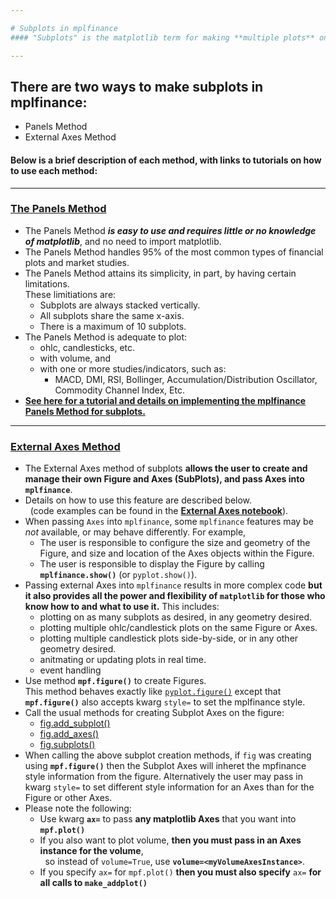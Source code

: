 ```yaml
---

# Subplots in mplfinance
#### "Subplots" is the matplotlib term for making **multiple plots** on the same figure.

---
```


## There are two ways to make subplots in mplfinance:
- Panels Method
- External Axes Method
#### Below is a brief description of each method, with links to tutorials on how to use each method:

---
### [The Panels Method](https://github.com/matplotlib/mplfinance/blob/master/examples/panels.ipynb)
* The Panels Method ***is easy to use and requires little or no knowledge of matplotlib***, and no need to import matplotlib.
* The Panels Method handles 95% of the most common types of financial plots and market studies.
* The Panels Method attains its simplicity, in part, by having certain limitations.<br>These limitiations are:
   - Subplots are always stacked vertically.
   - All subplots share the same x-axis.
   - There is a maximum of 10 subplots.
* The Panels Method is adequate to plot:
  - ohlc, candlesticks, etc.
  - with volume, and 
  - with one or more studies/indicators, such as:
    - MACD, DMI, RSI, Bollinger, Accumulation/Distribution Oscillator, Commodity Channel Index, Etc.
* [**See here for a tutorial and details on implementing the mplfinance Panels Method for subplots.**](https://github.com/matplotlib/mplfinance/blob/master/examples/panels.ipynb)

---

### [External Axes Method](https://github.com/matplotlib/mplfinance/blob/master/examples/external_axes.ipynb)
* The External Axes method of subplots **allows the user to create and manage their own Figure and Axes (SubPlots), and pass Axes into `mplfinance`**.
* Details on how to use this feature are described below.<br>&nbsp;&nbsp;(code examples can be found in the [**External Axes notebook**](https://github.com/matplotlib/mplfinance/blob/master/examples/external_axes.ipynb)).
* When passing `Axes` into `mplfinance`, some `mplfinance` features may be  _not_ available, or may behave differently.  For example,
  - The user is responsible to configure the size and geometry of the Figure, and size and location of the Axes objects within the Figure.
  - The user is responsible to display the Figure by calling **`mplfinance.show()`** (or `pyplot.show()`).
* Passing external Axes into `mplfinance` results in more complex code **but it also provides all the power and flexibility of `matplotlib` for those who know how to and what to use it.** This includes:
  - plotting on as many subplots as desired, in any geometry desired.
  - plotting multiple ohlc/candlestick plots on the same Figure or Axes.
  - plotting multiple candlestick plots side-by-side, or in any other geometry desired.
  - anitmating or updating plots in real time.
  - event handling
* Use method **`mpf.figure()`** to create Figures.<br>This method behaves exactly like [`pyplot.figure()`](https://matplotlib.org/3.3.0/api/_as_gen/matplotlib.pyplot.figure.html) except that **`mpf.figure()`** also accepts kwarg `style=` to set the mplfinance style.
* Call the usual methods for creating Subplot Axes on the figure:
  - [fig.add_subplot()](https://matplotlib.org/3.3.0/api/_as_gen/matplotlib.figure.Figure.html#matplotlib.figure.Figure.add_subplot)
  - [fig.add_axes()](https://matplotlib.org/3.3.0/api/_as_gen/matplotlib.figure.Figure.html#matplotlib.figure.Figure.add_axes)
  - [fig.subplots()](https://matplotlib.org/3.3.0/api/_as_gen/matplotlib.figure.Figure.html#matplotlib.figure.Figure.subplots)
* When calling the above subplot creation methods, if `fig` was creating using **`mpf.figure()`** then the Subplot Axes will inheret the mpfinance style information from the figure.  Alternatively the user may pass in kwarg `style=` to set different style information for an Axes than for the Figure or other Axes.
* Please note the following:
  - Use kwarg **`ax=`** to pass **any matplotlib Axes** that you want into **`mpf.plot()`**
  - If you also want to plot volume, **then you must pass in an Axes instance for the volume**,<br>&nbsp; so instead of `volume=True`, use **`volume=<myVolumeAxesInstance>`**.
  - If you specify `ax=` for `mpf.plot()` **then you must also specify** `ax=` **for all calls to `make_addplot()`**
